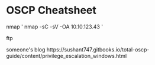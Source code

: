 # OSCP Cheatsheet

nmap
' nmap -sC -sV -OA 10.10.123.43 '


ftp



<p>
  someone's blog
https://sushant747.gitbooks.io/total-oscp-guide/content/privilege_escalation_windows.html
  
</p>
